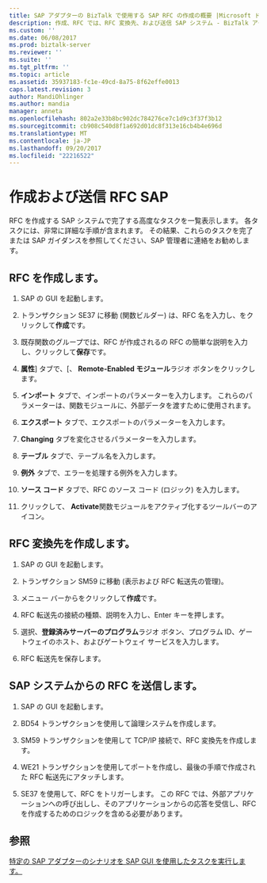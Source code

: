 ```yaml
---
title: SAP アダプターの BizTalk で使用する SAP RFC の作成の概要 |Microsoft ドキュメント
description: 作成、RFC では、RFC 変換先、および送信 SAP システム - BizTalk アダプター パック (BAP) の RFC
ms.custom: ''
ms.date: 06/08/2017
ms.prod: biztalk-server
ms.reviewer: ''
ms.suite: ''
ms.tgt_pltfrm: ''
ms.topic: article
ms.assetid: 35937183-fc1e-49cd-8a75-8f62effe0013
caps.latest.revision: 3
author: MandiOhlinger
ms.author: mandia
manager: anneta
ms.openlocfilehash: 802a2e33b8bc902dc784276ce7c1d9c3f37f3b12
ms.sourcegitcommit: cb908c540d8f1a692d01dc8f313e16cb4b4e696d
ms.translationtype: MT
ms.contentlocale: ja-JP
ms.lasthandoff: 09/20/2017
ms.locfileid: "22216522"
---
```

# <a name="create-and-send-an-rfc-in-sap"></a>作成および送信 RFC SAP
RFC を作成する SAP システムで完了する高度なタスクを一覧表示します。 各タスクには、非常に詳細な手順が含まれます。 その結果、これらのタスクを完了または SAP ガイダンスを参照してください、SAP 管理者に連絡をお勧めします。  
  
## <a name="create-an-rfc"></a>RFC を作成します。  
  
1.  SAP の GUI を起動します。  
  
2.  トランザクション SE37 に移動 (関数ビルダー) は、RFC 名を入力し、をクリックして**作成**です。  
  
3.  既存関数のグループでは、RFC が作成されるの RFC の簡単な説明を入力し、クリックして**保存**です。  
  
4.  **属性**] タブで、[、 **Remote-Enabled モジュール**ラジオ ボタンをクリックします。  
  
5.  **インポート** タブで、インポートのパラメーターを入力します。 これらのパラメーターは、関数モジュールに、外部データを渡すために使用されます。  
  
6.  **エクスポート** タブで、エクスポートのパラメーターを入力します。  
  
7.  **Changing**  タブを変化させるパラメーターを入力します。  
  
8.  **テーブル** タブで、テーブル名を入力します。  
  
9. **例外** タブで、エラーを処理する例外を入力します。  
  
10. **ソース コード** タブで、RFC のソース コード (ロジック) を入力します。  
  
11. クリックして、 **Activate**関数モジュールをアクティブ化するツールバーのアイコン。  

## <a name="create-an-rfc-destination"></a>RFC 変換先を作成します。  
  
1.  SAP の GUI を起動します。  
  
2.  トランザクション SM59 に移動 (表示および RFC 転送先の管理)。  
  
3.  メニュー バーからをクリックして**作成**です。  
  
4.  RFC 転送先の接続の種類、説明を入力し、Enter キーを押します。  
  
5.  選択、**登録済みサーバーのプログラム**ラジオ ボタン、プログラム ID、ゲートウェイのホスト、およびゲートウェイ サービスを入力します。  
  
6.  RFC 転送先を保存します。  

## <a name="send-an-rfc-from-an-sap-system"></a>SAP システムからの RFC を送信します。  
  
1.  SAP の GUI を起動します。  
  
2.  BD54 トランザクションを使用して論理システムを作成します。  
  
3.  SM59 トランザクションを使用して TCP/IP 接続で、RFC 変換先を作成します。  
  
4.  WE21 トランザクションを使用してポートを作成し、最後の手順で作成された RFC 転送先にアタッチします。  
  
5.  SE37 を使用して、RFC をトリガーします。 この RFC では、外部アプリケーションへの呼び出しし、そのアプリケーションからの応答を受信し、RFC を作成するためのロジックを含める必要があります。  
  
## <a name="see-also"></a>参照  
 [特定の SAP アダプターのシナリオを SAP GUI を使用したタスクを実行します。](performing-tasks-using-the-sap-gui-for-specific-sap-adapter-scenarios.md)